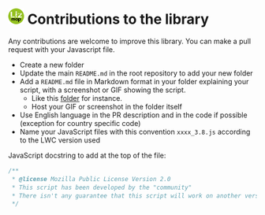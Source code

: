 ![3Liz](icon.png) Contributions to the library
==============================================

Any contributions are welcome to improve this library.
You can make a pull request with your Javascript file.

* Create a new folder
* Update the main `README.md` in the root repository to add your new folder
* Add a `README.md` file in Markdown format in your folder explaining your script, with a screenshot or GIF showing the script.
  * Like this [folder](./library/point_buffer_on_map) for instance.
  * Host your GIF or screenshot in the folder itself
* Use English language in the PR description and in the code if possible (exception for country specific code)
* Name your JavaScript files with this convention `xxxx_3.8.js` according to the LWC version used

JavaScript docstring to add at the top of the file:

```js
/**
 * @license Mozilla Public License Version 2.0
 * This script has been developed by the "community"
 * There isn't any guarantee that this script will work on another version of Lizmap Web Client.
 */
```